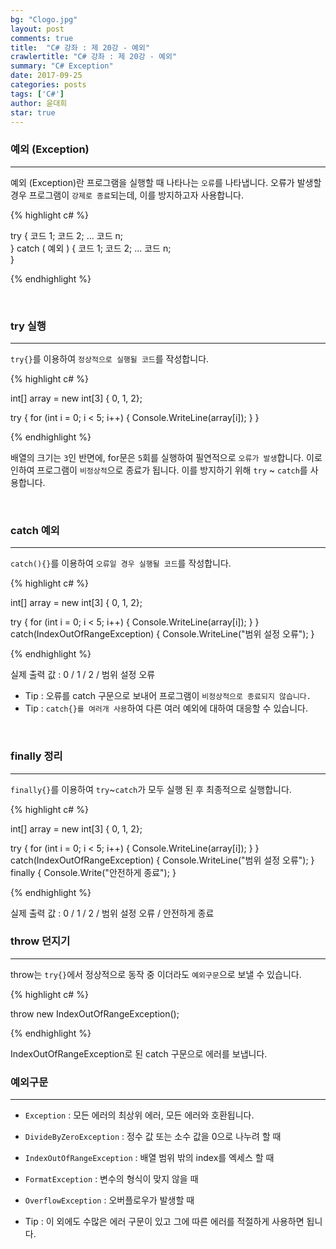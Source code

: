 ```yaml
---
bg: "Clogo.jpg"
layout: post
comments: true
title:  "C# 강좌 : 제 20강 - 예외"
crawlertitle: "C# 강좌 : 제 20강 - 예외"
summary: "C# Exception"
date: 2017-09-25
categories: posts
tags: ['C#']
author: 윤대희
star: true
---
```


### 예외 (Exception) ###
----------
예외 (Exception)란 프로그램을 실행할 때 나타나는 `오류`를 나타냅니다. 오류가 발생할 경우 프로그램이 `강제로 종료`되는데, 이를 방지하고자 사용합니다. 

{% highlight c# %}

try
{
    코드 1;
    코드 2;
    ...
    코드 n;   
}
catch ( 예외 )
{
    코드 1;
    코드 2;
    ...
    코드 n;   
}

{% endhighlight %}  

<br>

### try 실행 ###
----------
`try{}`를 이용하여 `정상적으로 실행될 코드`를 작성합니다.

{% highlight c# %}

int[] array = new int[3] { 0, 1, 2};

try
{
    for (int i = 0; i < 5; i++)
    {
        Console.WriteLine(array[i]);
    }
}

{% endhighlight %}  

배열의 크기는 `3`인 반면에, for문은 `5`회를 실행하여 필연적으로 `오류가 발생`합니다. 이로 인하여 프로그램이 `비정상적`으로 종료가 됩니다. 이를 방지하기 위해 `try` ~ `catch`를 사용합니다.

<br>

### catch 예외 ###
----------
`catch(){}`를 이용하여 `오류일 경우 실행될 코드`를 작성합니다.

{% highlight c# %}

int[] array = new int[3] { 0, 1, 2};

try
{
    for (int i = 0; i < 5; i++)
    {
        Console.WriteLine(array[i]);
    }
}
catch(IndexOutOfRangeException)
{
    Console.WriteLine("범위 설정 오류");
}

{% endhighlight %}  

실제 출력 값 : 0 / 1 / 2 / 범위 설정 오류

* Tip : 오류를 catch 구문으로 보내어 프로그램이 `비정상적으로 종료되지 않습니다.`
* Tip : `catch{}를 여러개 사용`하여 다른 여러 예외에 대하여 대응할 수 있습니다.

<br>

### finally 정리 ###
----------
`finally{}`를 이용하여 `try`~`catch`가 모두 실행 된 후 최종적으로 실행합니다.


{% highlight c# %}

int[] array = new int[3] { 0, 1, 2};

try
{
    for (int i = 0; i < 5; i++)
    {
        Console.WriteLine(array[i]);
    }
}
catch(IndexOutOfRangeException)
{
    Console.WriteLine("범위 설정 오류");
}
finally
{
    Console.Write("안전하게 종료");
}

{% endhighlight %}  

실제 출력 값 : 0 / 1 / 2 / 범위 설정 오류 / 안전하게 종료

### throw 던지기 ###
----------
throw는 `try{}`에서 정상적으로 동작 중 이더라도 `예외구문`으로 보낼 수 있습니다.

{% highlight c# %}

throw new IndexOutOfRangeException();

{% endhighlight %} 

IndexOutOfRangeException로 된 catch 구문으로 에러를 보냅니다.

### 예외구문 ###
----------

* `Exception` : 모든 에러의 최상위 에러, 모든 에러와 호환됩니다.
* `DivideByZeroException` : 정수 값 또는 소수 값을 0으로 나누려 할 때
* `IndexOutOfRangeException` : 배열 범위 밖의 index를 엑세스 할 때
* `FormatException` : 변수의 형식이 맞지 않을 때
* `OverflowException` : 오버플로우가 발생할 때

* Tip : 이 외에도 수많은 에러 구문이 있고 그에 따른 에러를 적절하게 사용하면 됩니다.
